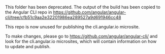 This folder has been deprecated. The output of the build has been copied to
the Angular CLI repo in
https://github.com/angular/angular-cli/tree/cfb51c9aa2e32201986ea289527a9d691946cc48

This repo is now unused for publishing the cli.angular.io microsite.

To make changes, please go to https://github.com/angular/angular-cli/ and look
for the cli.angular.io microsites, which will contain information on how to
update and publish.


